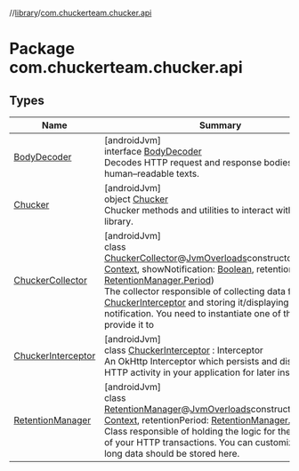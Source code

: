 //[library](../../index.md)/[com.chuckerteam.chucker.api](index.md)

# Package com.chuckerteam.chucker.api

## Types

| Name | Summary |
|---|---|
| [BodyDecoder](-body-decoder/index.md) | [androidJvm]<br>interface [BodyDecoder](-body-decoder/index.md)<br>Decodes HTTP request and response bodies to human–readable texts. |
| [Chucker](-chucker/index.md) | [androidJvm]<br>object [Chucker](-chucker/index.md)<br>Chucker methods and utilities to interact with the library. |
| [ChuckerCollector](-chucker-collector/index.md) | [androidJvm]<br>class [ChuckerCollector](-chucker-collector/index.md)@[JvmOverloads](https://kotlinlang.org/api/latest/jvm/stdlib/kotlin.jvm/-jvm-overloads/index.html)constructor(context: [Context](https://developer.android.com/reference/kotlin/android/content/Context.html), showNotification: [Boolean](https://kotlinlang.org/api/latest/jvm/stdlib/kotlin/-boolean/index.html), retentionPeriod: [RetentionManager.Period](-retention-manager/-period/index.md))<br>The collector responsible of collecting data from a [ChuckerInterceptor](-chucker-interceptor/index.md) and storing it/displaying push notification. You need to instantiate one of those and provide it to |
| [ChuckerInterceptor](-chucker-interceptor/index.md) | [androidJvm]<br>class [ChuckerInterceptor](-chucker-interceptor/index.md) : Interceptor<br>An OkHttp Interceptor which persists and displays HTTP activity in your application for later inspection. |
| [RetentionManager](-retention-manager/index.md) | [androidJvm]<br>class [RetentionManager](-retention-manager/index.md)@[JvmOverloads](https://kotlinlang.org/api/latest/jvm/stdlib/kotlin.jvm/-jvm-overloads/index.html)constructor(context: [Context](https://developer.android.com/reference/kotlin/android/content/Context.html), retentionPeriod: [RetentionManager.Period](-retention-manager/-period/index.md))<br>Class responsible of holding the logic for the retention of your HTTP transactions. You can customize how long data should be stored here. |
